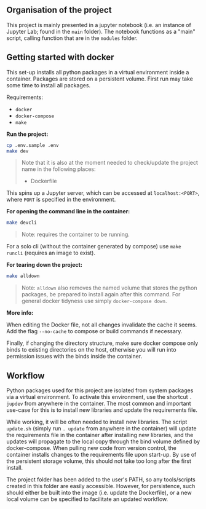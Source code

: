 ## Organisation of the project

This project is mainly presented in a jupyter notebook (i.e. an instance of Jupyter Lab; found in the `main` folder). The notebook functions as a "main" script, calling function that are in the `modules` folder.

## Getting started with docker

This set-up installs all python packages in a virtual environment inside a container. Packages are stored on a persistent volume. First run may take some time to install all packages.

Requirements:

* `docker`
* `docker-compose`
* `make`

**Run the project:**

```bash 
cp .env.sample .env
make dev
```
> Note that it is also at the moment needed to check/update the project name in the following places:
> * Dockerfile

This spins up a Jupyter server, which can be accessed at `localhost:<PORT>`, where `PORT` is specified in the environment.

**For opening the command line in the container:**

```bash
make devcli
```
> Note: requires the container to be running.

For a solo cli (without the container generated by compose) use `make runcli` (requires an image to exist).

**For tearing down the project:**

```bash
make alldown
```

> Note: `alldown` also removes the named volume that stores the python packages, be prepared to install again after this command. For general docker tidyness use simply `docker-compose down`.

**More info:**

When editing the Docker file, not all changes invalidate the cache it seems. Add the flag `--no-cache` to compose or build commands if necessary.

Finally, if changing the directory structure, make sure docker compose only binds to existing directories on the host, otherwise you will run into permission issues with the binds inside the container.

## Workflow

Python packages used for this project are isolated from system packages via a virtual environment. To activate this environment, use the shortcut `. jupdev` from anywhere in the container. The most common and important use-case for this is to install new libraries and update the requirements file.

While working, it will be often needed to install new libraries. The script `update.sh` (simply run `. update` from anywhere in the container) will update the requirements file in the container after installing new libraries, and the updates will propagate to the local copy through the bind volume defined by docker-compose. When pulling new code from version control, the container installs changes to the requirements file upon start-up. By use of the persistent storage volume, this should not take too long after the first install.

The project folder has been added to the user's PATH, so any tools/scripts created in this folder are easily accessible. However, for persistence, such should either be built into the image (i.e. update the Dockerfile), or a new local volume can be specified to facilitate an updated workflow.